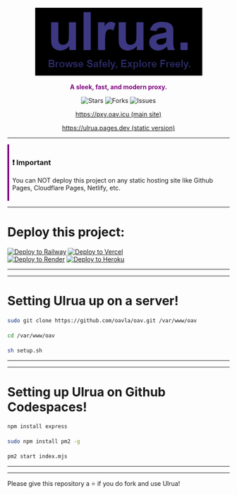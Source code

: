 <p align="center">
  <img src="./banner.png" alt="Logo">
</p>

<p align="center" style="font-weight: bold; color: purple;">
  A sleek, fast, and modern proxy.
</p>

<p align="center">
  <img src="https://img.shields.io/github/stars/oavla/oav?style=social" alt="Stars">
  <img src="https://img.shields.io/github/forks/oavla/oav?style=social" alt="Forks">
  <img src="https://img.shields.io/github/issues/oavla/oav" alt="Issues">
</p>

<p align="center">
  <a href="https://pxy.oav.icu">https://pxy.oav.icu (main site)</a>
</p>

<p align="center">
  <a href="https://ulrua.pages.dev">https://ulrua.pages.dev (static version)</a>
</p>

---

<div style="border-left: 4px solid purple; padding: 0.5em;">

### :exclamation: Important  
You can NOT deploy this project on any static hosting site like Github Pages, Cloudflare Pages, Netlify, etc.

</div>

---

# Deploy this project:

[![Deploy to Railway](https://railway.app/button.svg)](https://railway.app/new/template?template_url=https://github.com/oavla/oav)  [![Deploy to Vercel](https://vercel.com/button)](https://vercel.com/import/project?template=https://github.com/oavla/oav)  
[![Deploy to Render](https://render.com/images/deploy-to-render-button.svg)](https://render.com/deploy?repo=https://github.com/oavla/oav)  [![Deploy to Heroku](https://www.herokucdn.com/deploy/button.svg)](https://heroku.com/deploy?template=https://github.com/oavla/oav)

---
---

# Setting Ulrua up on a server!

```bash
sudo git clone https://github.com/oavla/oav.git /var/www/oav

cd /var/www/oav

sh setup.sh
```

---
---

# Setting up Ulrua on Github Codespaces!

```bash
npm install express

sudo npm install pm2 -g

pm2 start index.mjs
```
---
---

Please give this repository a ⭐️ if you do fork and use Ulrua!
